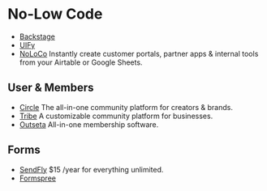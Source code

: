 # No-Low Code

- [Backstage](https://backstage.io)
- [UIFy](https://uify.io)
- [NoLoCo](https://noloco.io) Instantly create customer portals, partner apps & internal tools from your Airtable or Google Sheets.

## User & Members

- [Circle](https://circle.so) The all-in-one community platform for creators &  brands.
- [Tribe](https://tribe.so) A customizable community platform for businesses.
- [Outseta](https://www.outseta.com) All-in-one membership software.

## Forms

- [SendFly](https://sendfly.io) $15 /year for everything unlimited.
- [Formspree](https://formspree.io)